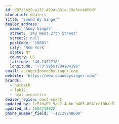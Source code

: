 ```yaml
---
id: d07c5b20-a137-492a-831a-15e5cc4b56df
blueprint: dealers
title: 'Sound By Singer'
dealer_address:
  name: 'Andy Singer'
  street: '242 West 27th Street'
  street2: null
  postCode: '10001'
  city: 'New York'
  state: NY
  country: US
  latitude: '40.7472718'
  longitude: '-73.99591284104196'
email: asinger@soundbysinger.com
website: 'https://www.soundbysinger.com/'
brands:
  - harbeth
  - lab12
  - neat-acoustics
dealer_region: east-coast
updated_by: 1e5fda92-5ac2-4abb-b403-8041edf0b4c3
updated_at: 1694718022
phone_number_field: '+12129248600'
---
```

